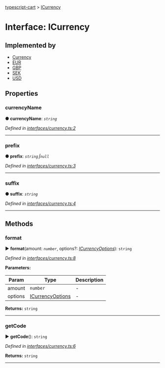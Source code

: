 [typescript-cart](../README.md) > [ICurrency](../interfaces/icurrency.md)



# Interface: ICurrency

## Implemented by

* [Currency](../classes/currency.md)
* [EUR](../classes/eur.md)
* [GBP](../classes/gbp.md)
* [SEK](../classes/sek.md)
* [USD](../classes/usd.md)


## Properties
<a id="currencyname"></a>

###  currencyName

**●  currencyName**:  *`string`* 

*Defined in [interfaces/currency.ts:2](https://github.com/FlareMind/typescript-cart/blob/c89995c/src/interfaces/currency.ts#L2)*





___

<a id="prefix"></a>

###  prefix

**●  prefix**:  *`string`⎮`null`* 

*Defined in [interfaces/currency.ts:3](https://github.com/FlareMind/typescript-cart/blob/c89995c/src/interfaces/currency.ts#L3)*





___

<a id="suffix"></a>

###  suffix

**●  suffix**:  *`string`* 

*Defined in [interfaces/currency.ts:4](https://github.com/FlareMind/typescript-cart/blob/c89995c/src/interfaces/currency.ts#L4)*





___


## Methods
<a id="format"></a>

###  format

► **format**(amount: *`number`*, options?: *[ICurrencyOptions](icurrencyoptions.md)*): `string`



*Defined in [interfaces/currency.ts:8](https://github.com/FlareMind/typescript-cart/blob/c89995c/src/interfaces/currency.ts#L8)*



**Parameters:**

| Param | Type | Description |
| ------ | ------ | ------ |
| amount | `number`   |  - |
| options | [ICurrencyOptions](icurrencyoptions.md)   |  - |





**Returns:** `string`





___

<a id="getcode"></a>

###  getCode

► **getCode**(): `string`



*Defined in [interfaces/currency.ts:6](https://github.com/FlareMind/typescript-cart/blob/c89995c/src/interfaces/currency.ts#L6)*





**Returns:** `string`





___


